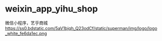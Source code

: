 # weixin_app_yihu_shop
微信小程序，艺乎商城
https://ss0.bdstatic.com/5aV1bjqh_Q23odCf/static/superman/img/logo/logo_white_fe6da1ec.png
